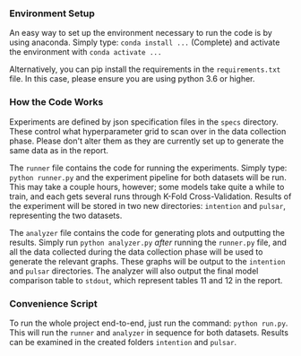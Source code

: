 ### Environment Setup
An easy way to set up the environment necessary to run the code is by using anaconda. Simply type:
`conda install ...` (Complete)
and activate the environment with
`conda activate ...`

Alternatively, you can pip install the requirements in the `requirements.txt` file. In this case, please ensure you are using python 3.6 or higher.


### How the Code Works
Experiments are defined by json specification files in the `specs` directory. These control what hyperparameter grid to scan over in the data collection phase. Please don't alter them as they are currently set up to generate the same data as in the report.

The `runner` file contains the code for running the experiments. Simply type:
`python runner.py` and the experiment pipeline for both datasets will be run. This may take a couple hours, however; some models take quite a while to train, and each gets several runs through K-Fold Cross-Validation.
Results of the experiment will be stored in two new directories: `intention` and `pulsar`, representing the two datasets.

The `analyzer` file contains the code for generating plots and outputting the results. Simply run `python analyzer.py` _after_ running the `runner.py` file, and all the data collected during the data collection phase will be used to generate the relevant graphs. These graphs will be output to the `intention` and `pulsar` directories. The analyzer will also output the final model comparison table to `stdout`, which represent tables 11 and 12 in the report.

### Convenience Script
To run the whole project end-to-end, just run the command:
`python run.py`. This will run the `runner` and `analyzer` in sequence for both datasets. Results can be examined in the created folders `intention` and `pulsar`.
